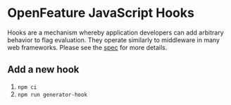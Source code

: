 # OpenFeature JavaScript Hooks

Hooks are a mechanism whereby application developers can add arbitrary behavior to flag evaluation. They operate similarly to middleware in many web frameworks. Please see the [spec](https://github.com/open-feature/spec/blob/main/specification/flag-evaluation/hooks.md) for more details.

## Add a new hook

1.  `npm ci`
1.  `npm run generator-hook`
